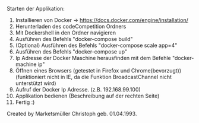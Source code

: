Starten der Applikation:

1. Installieren von Docker -> https://docs.docker.com/engine/installation/
2. Herunterladen des codeCompetition Ordners
3. Mit Dockershell in den Ordner navigieren
4. Ausführen des Befehls "docker-compose build"
5. (Optional) Ausführen des Befehls "docker-compose scale app=4"
6. Ausführen des Befehls "docker-compose up"
7. Ip Adresse der Docker Maschine herausfinden mit dem Befehle "docker-machine ip"
8. Öffnen eines Browsers
(getestet in Firefox und Chrome(bevorzugt))(funktioniert nicht in IE, da die Funktion BroadcastChannel nicht unterstützt wird)
9. Aufruf der Docker Ip Adresse. (z.B. 192.168.99.100)
10. Applikation bedienen (Beschreibung auf der rechten Seite)
11. Fertig :)


Created by Marketsmüller Christoph geb. 01.04.1993.
